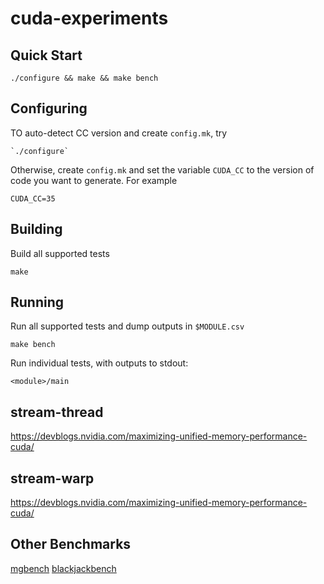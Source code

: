 # cuda-experiments

## Quick Start

    ./configure && make && make bench

## Configuring

TO auto-detect CC version and create `config.mk`, try

    `./configure`

Otherwise, create `config.mk` and set the variable `CUDA_CC` to the version of code you want to generate.
For example

    CUDA_CC=35

## Building

Build all supported tests

    make

## Running

Run all supported tests and dump outputs in `$MODULE.csv`

    make bench

Run individual tests, with outputs to stdout:

    <module>/main

## stream-thread

https://devblogs.nvidia.com/maximizing-unified-memory-performance-cuda/

## stream-warp

https://devblogs.nvidia.com/maximizing-unified-memory-performance-cuda/

## Other Benchmarks

[mgbench](https://github.com/tbennun/mgbench)
[blackjackbench](https://sourceforge.net/projects/blackjackbench/)

